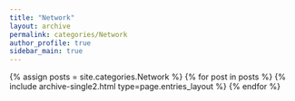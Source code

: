 ```yaml
---
title: "Network"
layout: archive
permalink: categories/Network
author_profile: true
sidebar_main: true
---
```


{% assign posts = site.categories.Network %}
{% for post in posts %} {% include archive-single2.html type=page.entries_layout %} {% endfor %}